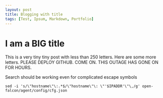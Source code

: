 ```yaml
---
layout: post
title: Blogging with title
tags: [Test, Ipsum, Markdown, Portfolio]
---
```


# I am a BIG title

This is a very tiny tiny post with less than 250 letters. Here are some more letters. PLEASE DEPLOY GITHUB. COME ON. THIS OUTAGE HAS GONE ON FOR HOURS.

Search should be working even for complicated escape symbols
```
sed -i 's/\"hostname\"\:.*$/\"hostname\"\: \"'$IPADDR'\"\,/g' open-falcon/agent/config/cfg.json
```